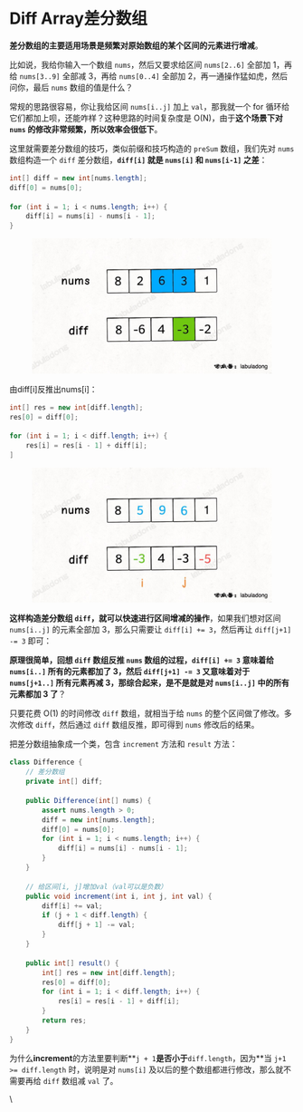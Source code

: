 # Diff Array差分数组

**差分数组的主要适用场景是频繁对原始数组的某个区间的元素进行增减**。

比如说，我给你输入一个数组 `nums`，然后又要求给区间 `nums[2..6]` 全部加 1，再给 `nums[3..9]` 全部减 3，再给 `nums[0..4]` 全部加 2，再一通操作猛如虎，然后问你，最后 `nums` 数组的值是什么？

常规的思路很容易，你让我给区间 `nums[i..j]` 加上 `val`，那我就一个 for 循环给它们都加上呗，还能咋样？这种思路的时间复杂度是 O(N)，由于**这个场景下对 `nums` 的修改非常频繁，所以效率会很低下**。

这里就需要差分数组的技巧，类似前缀和技巧构造的 `preSum` 数组，我们先对 `nums` 数组构造一个 `diff` 差分数组，**`diff[i]` 就是 `nums[i]` 和 `nums[i-1]` 之差**：

```java
int[] diff = new int[nums.length];
diff[0] = nums[0];

for (int i = 1; i < nums.length; i++) {
    diff[i] = nums[i] - nums[i - 1];
}
```

<figure><img src="../../../../.gitbook/assets/image (39).png" alt="" width="563"><figcaption></figcaption></figure>

由diff\[i]反推出nums\[i]：

```java
int[] res = new int[diff.length];
res[0] = diff[0];

for (int i = 1; i < diff.length; i++) {
    res[i] = res[i - 1] + diff[i];
]
```

<figure><img src="../../../../.gitbook/assets/image (40).png" alt="" width="563"><figcaption></figcaption></figure>

**这样构造差分数组 `diff`，就可以快速进行区间增减的操作**，如果我们想对区间 `nums[i..j]` 的元素全部加 3，那么只需要让 `diff[i] += 3`，然后再让 `diff[j+1] -= 3` 即可：

**原理很简单，回想 `diff` 数组反推 `nums` 数组的过程，`diff[i] += 3` 意味着给 `nums[i..]` 所有的元素都加了 3，然后 `diff[j+1] -= 3` 又意味着对于 `nums[j+1..]` 所有元素再减 3，那综合起来，是不是就是对 `nums[i..j]` 中的所有元素都加 3 了**？

只要花费 O(1) 的时间修改 `diff` 数组，就相当于给 `nums` 的整个区间做了修改。多次修改 `diff`，然后通过 `diff` 数组反推，即可得到 `nums` 修改后的结果。

把差分数组抽象成一个类，包含 `increment` 方法和 `result` 方法：

```java
class Difference {
    // 差分数组
    private int[] diff;
    
    public Difference(int[] nums) {
        assert nums.length > 0;
        diff = new int[nums.length];
        diff[0] = nums[0];
        for (int i = 1; i < nums.length; i++) {
            diff[i] = nums[i] - nums[i - 1];
        }
    }
    
    // 给区间[i, j]增加val（val可以是负数）
    public void increment(int i, int j, int val) {
        diff[i] += val;
        if (j + 1 < diff.length) {
            diff[j + 1] -= val;
        }
    }

    public int[] result() {
        int[] res = new int[diff.length];
        res[0] = diff[0];
        for (int i = 1; i < diff.length; i++) {
            res[i] = res[i - 1] + diff[i];
        }
        return res;
    }
}
```

为什么**increment**的方法里要判断**`j + 1`**是否小于**`diff.length`，因为**当 `j+1 >= diff.length` 时，说明是对 `nums[i]` 及以后的整个数组都进行修改，那么就不需要再给 `diff` 数组减 `val` 了。

\
